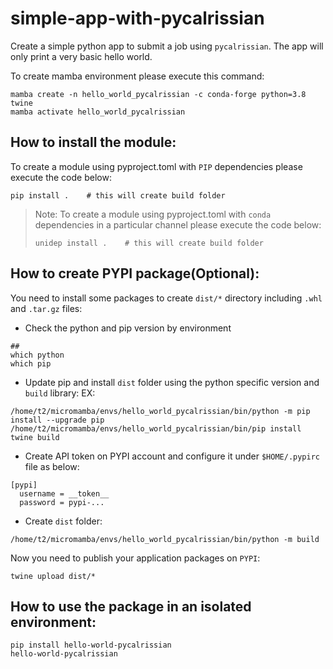 # simple-app-with-pycalrissian
Create a simple python app to submit a job using `pycalrissian`. The app will only print a very basic hello world.



To create mamba environment please execute this command:
```
mamba create -n hello_world_pycalrissian -c conda-forge python=3.8 twine
mamba activate hello_world_pycalrissian
```

## How to install the module:
To create a module using pyproject.toml with `PIP` dependencies please execute the code below:
```
pip install .    # this will create build folder
```

> Note: To create a module using pyproject.toml with `conda` dependencies in a particular channel please execute the code below:
>```
>unidep install .    # this will create build folder
>```





## How to create PYPI package(Optional):
You need to install some packages to create `dist/*` directory including `.whl` and `.tar.gz` files:

- Check the python and pip version by environment
```
## 
which python
which pip
```
- Update pip and install `dist` folder using the python specific version and `build` library:
EX:
```
/home/t2/micromamba/envs/hello_world_pycalrissian/bin/python -m pip install --upgrade pip
/home/t2/micromamba/envs/hello_world_pycalrissian/bin/pip install twine build
```
- Create API token on PYPI account and configure it under `$HOME/.pypirc` file as below:
```
[pypi]
  username = __token__
  password = pypi-...

``` 

- Create `dist` folder:
```
/home/t2/micromamba/envs/hello_world_pycalrissian/bin/python -m build
```

Now you need to publish your application packages on `PYPI`:
```
twine upload dist/*
```


## How to use the package in an isolated environment:
```
pip install hello-world-pycalrissian
hello-world-pycalrissian
```

<!-- ## How to use pycalrissian to submit a job:
sudo snap install microk8s --classic
sudo usermod -a -G microk8s t2
sudo chown -R t2 ~/.kube
newgrp microk8s
microk8s status --wait-ready


microk8s enable dashboard
microk8s enable dns
microk8s enable registry
microk8s enable istio -->